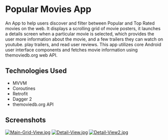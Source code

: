 # Popular Movies App
An App to help users discover and filter between Popular and Top Rated movies on the web. It displays a scrolling grid of movie posters, it launches a details screen when a particular movie is selected, which provides the user more information about the movie, and a few trailers they can watch on youtube. play trailers, and read user reviews. 
This app utilizes core Android user interface components and fetches movie information using themoviedb.org web API.

## Technologies Used
- MVVM
- Coroutines
- Retrofit
- Dagger 2
- themoviedb.org API


## Screenshots
[![Main-Grid-View.jpg](https://i.postimg.cc/wTHQQWBF/Main-Grid-View.jpg)](https://postimg.cc/XXH5Vkdy) [![Detail-View.jpg](https://i.postimg.cc/QCgkr7fp/Detail-View.jpg)](https://postimg.cc/hQj7LXWj) [![Detail-View2.jpg](https://i.postimg.cc/sf5JSF3v/Detail-View2.jpg)](https://postimg.cc/vDH9FNgs)

